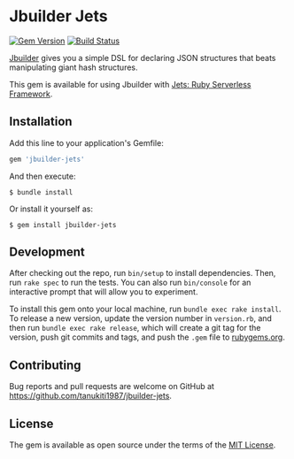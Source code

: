 # Jbuilder Jets

[![Gem Version](https://img.shields.io/gem/v/jbuilder-jets.svg)](https://rubygems.org/gems/jbuilder-jets)
[![Build Status](https://travis-ci.com/tanukiti1987/jbuilder-jets.svg?branch=master)](https://travis-ci.com/tanukiti1987/jbuilder-jets)

[Jbuilder](https://github.com/rails/jbuilder) gives you a simple DSL for declaring JSON structures that beats manipulating giant hash structures.

This gem is available for using Jbuilder with [Jets: Ruby Serverless Framework](http://rubyonjets.com/).

## Installation

Add this line to your application's Gemfile:

```ruby
gem 'jbuilder-jets'
```

And then execute:

    $ bundle install

Or install it yourself as:

    $ gem install jbuilder-jets

## Development

After checking out the repo, run `bin/setup` to install dependencies. Then, run `rake spec` to run the tests. You can also run `bin/console` for an interactive prompt that will allow you to experiment.

To install this gem onto your local machine, run `bundle exec rake install`. To release a new version, update the version number in `version.rb`, and then run `bundle exec rake release`, which will create a git tag for the version, push git commits and tags, and push the `.gem` file to [rubygems.org](https://rubygems.org).

## Contributing

Bug reports and pull requests are welcome on GitHub at https://github.com/tanukiti1987/jbuilder-jets.

## License

The gem is available as open source under the terms of the [MIT License](https://opensource.org/licenses/MIT).
